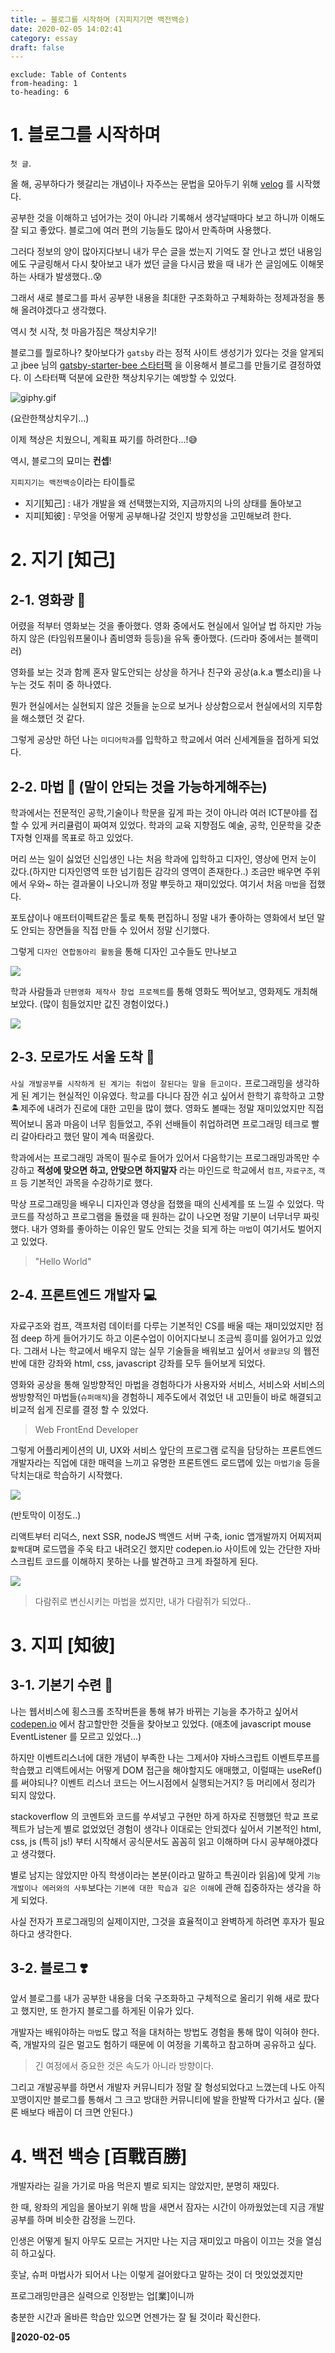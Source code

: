```yaml
---
title: ✏️ 블로그를 시작하며 (지피지기면 백전백승)
date: 2020-02-05 14:02:41
category: essay
draft: false
---
```


```toc
exclude: Table of Contents
from-heading: 1
to-heading: 6
```

# 1. 블로그를 시작하며

`첫 글`.

올 해, 공부하다가 헷갈리는 개념이나 자주쓰는 문법을 모아두기 위해 [velog](https://velog.io/@kimtaeeeny) 를 시작했다.

공부한 것을 이해하고 넘어가는 것이 아니라 기록해서 생각날때마다 보고 하니까 이해도 잘 되고 좋았다. 블로그에 여러 편의 기능들도 많아서 만족하며 사용했다.

그러다 정보의 양이 많아지다보니 내가 무슨 글을 썼는지 기억도 잘 안나고 썼던 내용임에도 구글링해서 다시 찾아보고 내가 썼던 글을 다시금 봤을 때 내가 쓴 글임에도 이해못하는 사태가 발생했다..:cold_sweat:

그래서 새로 블로그를 파서 공부한 내용을 최대한 구조화하고 구체화하는 정제과정을 통해 올려야겠다고 생각했다.

역시 첫 시작, 첫 마음가짐은 책상치우기!

블로그를 뭘로하나? 찾아보다가 `gatsby` 라는 정적 사이트 생성기가 있다는 것을 알게되고 jbee 님의 [gatsby-starter-bee 스타터팩](https://github.com/JaeYeopHan/gatsby-starter-bee) 을 이용해서 블로그를 만들기로 결정하였다. 이 스타터팩 덕분에 요란한 책상치우기는 예방할 수 있었다.

![giphy.gif](https://images.velog.io/post-images/kimtaeeeny/5bf52570-0b3b-11ea-a24a-5f4ee8031413/giphy.gif)

(요란한책상치우기...)

이제 책상은 치웠으니, 계획표 짜기를 하려한다...!:sweat_smile:

역시, 블로그의 묘미는 **컨셉**!

`지피지기는 백전백승`이라는 타이틀로

- 지기[知己] : 내가 개발을 왜 선택했는지와, 지금까지의 나의 상태를 돌아보고
- 지피[知彼] : 무엇을 어떻게 공부해나갈 것인지 방향성을 고민해보려 한다.

# 2. 지기 [知己]

## 2-1. 영화광 :movie_camera:

어렸을 적부터 영화보는 것을 좋아했다. 영화 중에서도 현실에서 일어날 법 하지만 가능하지 않은 (타임워프물이나 좀비영화 등등)을 유독 좋아했다. (드라마 중에서는 블랙미러)

영화를 보는 것과 함께 혼자 말도안되는 상상을 하거나 친구와 공상(a.k.a 뻘소리)을 나누는 것도 취미 중 하나였다.

뭔가 현실에서는 실현되지 않은 것들을 눈으로 보거나 상상함으로서 현실에서의 지루함을 해소했던 것 같다.

그렇게 공상만 하던 나는 `미디어학과`를 입학하고 학교에서 여러 신세계들을 접하게 되었다.

## 2-2. 마법 🔮 (말이 안되는 것을 가능하게해주는)

학과에서는 전문적인 공학,기술이나 학문을 깊게 파는 것이 아니라 여러 ICT분야를 접할 수 있게 커리큘럼이 짜여져 있었다. 학과의 교육 지향점도 예술, 공학, 인문학을 갖춘 T자형 인재를 목표로 하고 있었다.

머리 쓰는 일이 싫었던 신입생인 나는 처음 학과에 입학하고 디자인, 영상에 먼저 눈이 갔다.(하지만 디자인영역 또한 넘기힘든 감각의 영역이 존재한다..) 조금만 배우면 주위에서 우와~ 하는 결과물이 나오니까 정말 뿌듯하고 재미있었다. 여기서 처음 `마법`을 접했다.

포토샵이나 애프터이펙트같은 툴로 툭툭 편집하니 정말 내가 좋아하는 영화에서 보던 말도 안되는 장면들을 직접 만들 수 있어서 정말 신기했다.

그렇게 `디자인 연합동아리 활동`을 통해 디자인 고수들도 만나보고

![](./images/linkthon.jpg)

학과 사람들과 `단편영화 제작사 창업 프로젝트`를 통해 영화도 찍어보고, 영화제도 개최해보았다. (많이 힘들었지만 값진 경험이었다.)

![](./images/off.jpg)

## 2-3. 모로가도 서울 도착 :blue_car:

`사실 개발공부를 시작하게 된 계기는 취업이 잘된다는 말을 듣고이다.` 프로그래밍을 생각하게 된 계기는 현실적인 이유였다. 학교를 다니다 잠깐 쉬고 싶어서 한학기 휴학하고 고향 🏝제주에 내려가 진로에 대한 고민을 많이 했다. 영화도 볼때는 정말 재미있었지만 직접 찍어보니 몸과 마음이 너무 힘들었고, 주위 선배들이 취업하려면 프로그래밍 테크로 빨리 갈아타라고 했던 말이 계속 떠올랐다.

학과에서는 프로그래밍 과목이 필수로 들어가 있어서 다음학기는 프로그래밍과목만 수강하고 **적성에 맞으면 하고, 안맞으면 하지말자** 라는 마인드로 학교에서 `컴프`, `자료구조`, `객프` 등 기본적인 과목을 수강하기로 했다.

막상 프로그래밍을 배우니 디자인과 영상을 접했을 때의 신세계를 또 느낄 수 있었다. 막 코드를 작성하고 프로그램을 돌렸을 때 원하는 값이 나오면 정말 기분이 너무너무 짜릿했다. 내가 영화를 좋아하는 이유인 말도 안되는 것을 되게 하는 `마법`이 여기서도 벌어지고 있었다.

> "Hello World"

## 2-4. 프론트엔드 개발자 :computer:

자료구조와 컴프, 객프처럼 데이터를 다루는 기본적인 CS를 배울 때는 재미있었지만 점점 deep 하게 들어가기도 하고 이론수업이 이어지다보니 조금씩 흥미를 잃어가고 있었다. 그래서 나는 학교에서 배우지 않는 실무 기술들을 배워보고 싶어서 `생활코딩` 의 웹전반에 대한 강좌와 html, css, javascript 강좌를 모두 들어보게 되었다.

영화와 공상을 통해 일방향적인 마법을 경험하다가 사용자와 서비스, 서비스와 서비스의 쌍방향적인 마법들(`슈퍼매직`)을 경험하니 제주도에서 겪었던 내 고민들이 바로 해결되고 비교적 쉽게 진로를 결정 할 수 있었다.

> Web FrontEnd Developer

그렇게 어플리케이션의 UI, UX와 서비스 앞단의 프로그램 로직을 담당하는 프론트엔드 개발자라는 직업에 대한 매력을 느끼고 유명한 프론트엔드 로드맵에 있는 `마법기술` 등을 닥치는대로 학습하기 시작했다.

![](./images/frontend.png)

(반토막이 이정도..)

리액트부터 리덕스, next SSR, nodeJS 백엔드 서버 구축, ionic 앱개발까지 어찌저찌 `핥짝`대며 로드맵을 주욱 타고 내려오긴 했지만 codepen.io 사이트에 있는 간단한 자바스크립트 코드를 이해하지 못하는 나를 발견하고 크게 좌절하게 된다.

![](./images/hal.jpg)

> 다람쥐로 변신시키는 마법을 썼지만, 내가 다람쥐가 되었다..

# 3. 지피 [知彼]

## 3-1. 기본기 수련 :punch:

나는 웹서비스에 횡스크롤 조작버튼을 통해 뷰가 바뀌는 기능을 추가하고 싶어서 [codepen.io](https://codepen.io/) 에서 참고할만한 것들을 찾아보고 있었다. (애초에 javascript mouse EventListener 를 모르고 있었다...)

하지만 이벤트리스너에 대한 개념이 부족한 나는 그제서야 자바스크립트 이벤트루프를 학습했고 리액트에서는 어떻게 DOM 접근을 해야할지도 애매했고, 이럴때는 useRef()를 써야되나? 이벤트 리스너 코드는 어느시점에서 실행되는거지? 등 머리에서 정리가 되지 않았다.

stackoverflow 의 코멘트와 코드를 쑤셔넣고 구현만 하게 하자로 진행했던 학교 프로젝트가 남는게 별로 없었었던 경험이 생각나 이대로는 안되겠다 싶어서 기본적인 html, css, js (특히 js!) 부터 시작해서 공식문서도 꼼꼼히 읽고 이해하며 다시 공부해야겠다고 생각했다.

별로 남지는 않았지만 아직 학생이라는 본분(이라고 말하고 특권이라 읽음)에 맞게 `기능 개발이나 에러와의 사투`보다는 `기본에 대한 학습과 깊은 이해`에 관해 집중하자는 생각을 하게 되었다.

사실 전자가 프로그래밍의 실제이지만, 그것을 효율적이고 완벽하게 하려면 후자가 필요하다고 생각한다.

## 3-2. 블로그 ❣️

앞서 블로그를 내가 공부한 내용을 더욱 구조화하고 구체적으로 올리기 위해 새로 팠다고 했지만, 또 한가지 블로그를 하게된 이유가 있다.

개발자는 배워야하는 `마법`도 많고 적을 대처하는 방법도 경험을 통해 많이 익혀야 한다. 즉, 개발자의 길은 멀고도 험하기 때문에 이 여정을 기록하고 참고하며 공유하고 싶다.

> 긴 여정에서 중요한 것은 속도가 아니라 방향이다.

그리고 개발공부를 하면서 개발자 커뮤니티가 정말 잘 형성되었다고 느꼈는데 나도 아직 꼬맹이지만 블로그를 통해서 그 크고 방대한 커뮤니티에 발을 한발짝 다가서고 싶다. (물론 배보다 배꼽이 더 크면 안된다.)

# 4. 백전 백승 [百戰百勝]

개발자라는 길을 가기로 마음 먹은지 별로 되지는 않았지만, 분명히 재밌다.

한 때, 왕좌의 게임을 몰아보기 위해 밤을 새면서 잠자는 시간이 아까웠었는데 지금 개발공부를 하며 비슷한 감정을 느낀다.

인생은 어떻게 될지 아무도 모르는 거지만 나는 지금 재미있고 마음이 이끄는 것을 열심히 하고싶다.

훗날, 슈퍼 마법사가 되어서 나는 이렇게 걸어왔다고 말하는 것이 더 멋있었겠지만

프로그래밍만큼은 실력으로 인정받는 업[業]이니까

충분한 시간과 올바른 학습만 있으면 언젠가는 잘 될 것이라 확신한다.

:tada:**2020-02-05**

